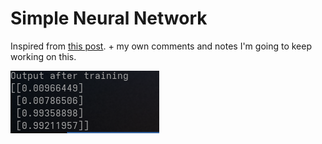 # Simple Neural Network

Inspired from [this post](https://iamtrask.github.io/2015/07/12/basic-python-network/). + my own comments and notes
I'm going to keep working on this.

![result](result.png)
